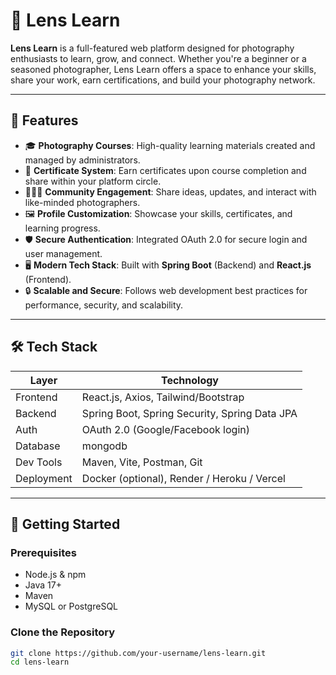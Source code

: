 # 📸 Lens Learn

**Lens Learn** is a full-featured web platform designed for photography enthusiasts to learn, grow, and connect. Whether you're a beginner or a seasoned photographer, Lens Learn offers a space to enhance your skills, share your work, earn certifications, and build your photography network.

---

## 🌟 Features

- 🎓 **Photography Courses**: High-quality learning materials created and managed by administrators.
- 📜 **Certificate System**: Earn certificates upon course completion and share within your platform circle.
- 🧑‍🤝‍🧑 **Community Engagement**: Share ideas, updates, and interact with like-minded photographers.
- 🖼️ **Profile Customization**: Showcase your skills, certificates, and learning progress.
- 🛡️ **Secure Authentication**: Integrated OAuth 2.0 for secure login and user management.
- 🖥️ **Modern Tech Stack**: Built with **Spring Boot** (Backend) and **React.js** (Frontend).
- 🔒 **Scalable and Secure**: Follows web development best practices for performance, security, and scalability.

---

## 🛠️ Tech Stack

| Layer       | Technology             |
|-------------|------------------------|
| Frontend    | React.js, Axios, Tailwind/Bootstrap |
| Backend     | Spring Boot, Spring Security, Spring Data JPA |
| Auth        | OAuth 2.0 (Google/Facebook login) |
| Database    | mongodb   |
| Dev Tools   | Maven, Vite, Postman, Git |
| Deployment  | Docker (optional), Render / Heroku / Vercel |

---

## 🚀 Getting Started

### Prerequisites

- Node.js & npm
- Java 17+
- Maven
- MySQL or PostgreSQL

### Clone the Repository

```bash
git clone https://github.com/your-username/lens-learn.git
cd lens-learn
